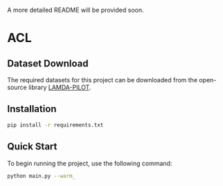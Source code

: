 A more detailed README will be provided soon.

# ACL

## Dataset Download
The required datasets for this project can be downloaded from the open-source library [LAMDA-PILOT](https://github.com/LAMDA-CL/LAMDA-PILOT).

## Installation

```bash
pip install -r requirements.txt
```

## Quick Start
To begin running the project, use the following command:

```bash
python main.py --warm_
```
